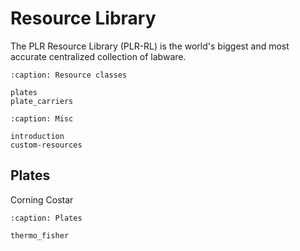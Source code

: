 # Resource Library

The PLR Resource Library (PLR-RL) is the world's biggest and most accurate centralized collection of labware.

```{toctree}
:caption: Resource classes

plates
plate_carriers
```

```{toctree}
:caption: Misc

introduction
custom-resources
```


## Plates

Corning Costar

```{toctree}
:caption: Plates

thermo_fisher
```
